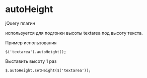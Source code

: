 # autoHeight

jQuery плагин

используется для подгонки высоты textarea под высоту текста.

Пример использования

`$('textarea').autoHeight();`

Выставить высоту 1 раз

`$.autoHeight.setHeight($('textarea'));`
